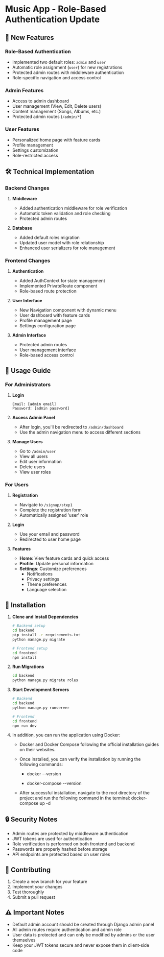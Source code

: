 # Music App - Role-Based Authentication Update

## 🚀 New Features

### Role-Based Authentication
- Implemented two default roles: `admin` and `user`
- Automatic role assignment (`user`) for new registrations
- Protected admin routes with middleware authentication
- Role-specific navigation and access control

### Admin Features
- Access to admin dashboard
- User management (View, Edit, Delete users)
- Content management (Songs, Albums, etc.)
- Protected admin routes (`/admin/*`)

### User Features
- Personalized home page with feature cards
- Profile management
- Settings customization
- Role-restricted access

## 🛠 Technical Implementation

### Backend Changes
1. **Middleware**
   - Added authentication middleware for role verification
   - Automatic token validation and role checking
   - Protected admin routes

2. **Database**
   - Added default roles migration
   - Updated user model with role relationship
   - Enhanced user serializers for role management

### Frontend Changes
1. **Authentication**
   - Added AuthContext for state management
   - Implemented PrivateRoute component
   - Role-based route protection

2. **User Interface**
   - New Navigation component with dynamic menu
   - User dashboard with feature cards
   - Profile management page
   - Settings configuration page

3. **Admin Interface**
   - Protected admin routes
   - User management interface
   - Role-based access control

## 📝 Usage Guide

### For Administrators

1. **Login**
   ```
   Email: [admin email]
   Password: [admin password]
   ```

2. **Access Admin Panel**
   - After login, you'll be redirected to `/admin/dashboard`
   - Use the admin navigation menu to access different sections

3. **Manage Users**
   - Go to `/admin/user`
   - View all users
   - Edit user information
   - Delete users
   - View user roles

### For Users

1. **Registration**
   - Navigate to `/signup/step1`
   - Complete the registration form
   - Automatically assigned 'user' role

2. **Login**
   - Use your email and password
   - Redirected to user home page

3. **Features**
   - **Home**: View feature cards and quick access
   - **Profile**: Update personal information
   - **Settings**: Customize preferences
     - Notifications
     - Privacy settings
     - Theme preferences
     - Language selection

## 🔧 Installation

1. **Clone and Install Dependencies**
   ```bash
   # Backend setup
   cd backend
   pip install -r requirements.txt
   python manage.py migrate

   # Frontend setup
   cd frontend
   npm install
   ```

2. **Run Migrations**
   ```bash
   cd backend
   python manage.py migrate roles
   ```

3. **Start Development Servers**
   ```bash
   # Backend
   cd backend
   python manage.py runserver

   # Frontend
   cd frontend
   npm run dev
   ```
4. In addition, you can run the application using Docker:

   - Docker and Docker Compose following the official installation guides on their websites.

   - Once installed, you can verify the installation by running the following commands:

      + docker --version

      + docker-compose --version

   - After successful installation, navigate to the root directory of the project and run the following command in the terminal: docker-compose up -d

## 🔒 Security Notes

- Admin routes are protected by middleware authentication
- JWT tokens are used for authentication
- Role verification is performed on both frontend and backend
- Passwords are properly hashed before storage
- API endpoints are protected based on user roles

## 🤝 Contributing

1. Create a new branch for your feature
2. Implement your changes
3. Test thoroughly
4. Submit a pull request

## ⚠️ Important Notes

- Default admin account should be created through Django admin panel
- All admin routes require authentication and admin role
- User data is protected and can only be modified by admins or the user themselves
- Keep your JWT tokens secure and never expose them in client-side code